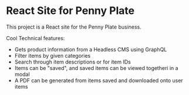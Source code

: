 # React Site for Penny Plate

This project is a React site for the Penny Plate business.

Cool Technical features:
- Gets product information from a Headless CMS using GraphQL
- Filter items by given categories
- Search through item descriptions or for item IDs
- Items can be "saved", and saved items can be viewed togetheri in a modal
- A PDF can be generated from items saved and downloaded onto user items